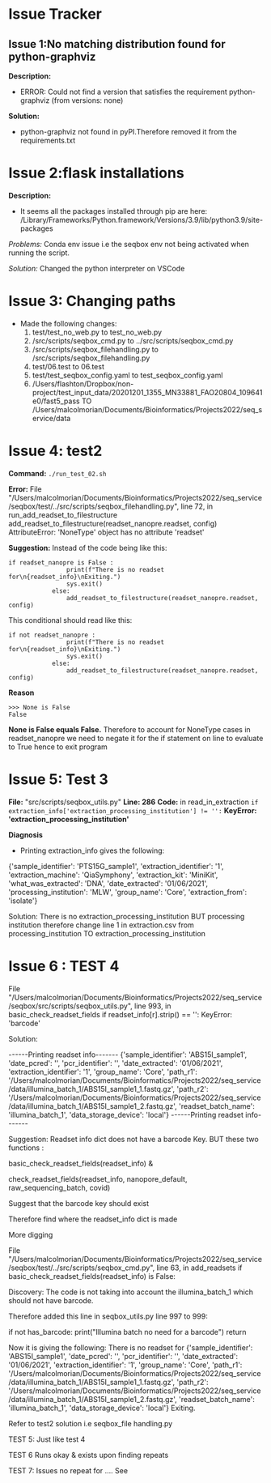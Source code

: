 # Issue Tracker

## Issue 1:No matching distribution found for python-graphviz

**Description:**
* ERROR: Could not find a version that satisfies the requirement python-graphviz (from versions: none)

**Solution:**
* python-graphviz not found in pyPI.Therefore removed it from the requirements.txt

# Issue 2:flask installations
**Description:**
* It seems all the packages installed through pip are here:
/Library/Frameworks/Python.framework/Versions/3.9/lib/python3.9/site-packages

*Problems:*
Conda env issue i.e the seqbox env not being activated when running the script.

*Solution:*
Changed the python interpreter on VSCode

# Issue 3: Changing paths
* Made the following changes:
	1. test/test_no_web.py to  test_no_web.py
	2. /src/scripts/seqbox_cmd.py to  ../src/scripts/seqbox_cmd.py
	3. /src/scripts/seqbox_filehandling.py to  /src/scripts/seqbox_filehandling.py
    4. test/06.test to 06.test
    5. test/test_seqbox_config.yaml to test_seqbox_config.yaml
    6. /Users/flashton/Dropbox/non-project/test_input_data/20201201_1355_MN33881_FAO20804_109641e0/fast5_pass  TO /Users/malcolmorian/Documents/Bioinformatics/Projects2022/seq_service/data

# Issue 4:  test2 
**Command:**
`./run_test_02.sh`

**Error:**
File "/Users/malcolmorian/Documents/Bioinformatics/Projects2022/seq_service/seqbox/test/../src/scripts/seqbox_filehandling.py", line 72, in run_add_readset_to_filestructure
    add_readset_to_filestructure(readset_nanopre.readset, config)
AttributeError: 'NoneType' object has no attribute 'readset'

**Suggestion:**
Instead of the code being like this:

```
if readset_nanopre is False :
                print(f"There is no readset for\n{readset_info}\nExiting.")
                sys.exit()
            else:
                add_readset_to_filestructure(readset_nanopre.readset, config)
```
This conditional should read like this:

``` 
if not readset_nanopre :
                print(f"There is no readset for\n{readset_info}\nExiting.")
                sys.exit()
            else:
                add_readset_to_filestructure(readset_nanopre.readset, config)
```
**Reason**

```
>>> None is False
False
```
**None is False equals False.**
Therefore to account for NoneType cases in readset_nanopre we need to negate it for the if statement on line  to evaluate to True hence to exit program 

# Issue 5: Test 3

**File:** "src/scripts/seqbox_utils.py"
**Line: 286**
**Code:** in read_in_extraction
`if extraction_info['extraction_processing_institution'] != '':`
**KeyError: 'extraction_processing_institution'**

**Diagnosis**
* Printing extraction_info gives the following:
>
{'sample_identifier': 'PTS15G_sample1', 'extraction_identifier': '1', 'extraction_machine': 'QiaSymphony', 'extraction_kit': 'MiniKit', 'what_was_extracted': 'DNA', 'date_extracted': '01/06/2021', 'processing_institution': 'MLW', 'group_name': 'Core', 'extraction_from': 'isolate'}
>

Solution: There is no extraction_processing_institution BUT processing institution therefore change line 1 in extraction.csv from processing_institution TO extraction_processing_institution

# Issue 6 : TEST 4

 File "/Users/malcolmorian/Documents/Bioinformatics/Projects2022/seq_service/seqbox/src/scripts/seqbox_utils.py", line 993, in basic_check_readset_fields
    if readset_info[r].strip() == '':
KeyError: 'barcode'

Solution:

------Printing readset info-------
{'sample_identifier': 'ABS15I_sample1', 'date_pcred': '', 'pcr_identifier': '', 'date_extracted': '01/06/2021', 'extraction_identifier': '1', 'group_name': 'Core', 'path_r1': '/Users/malcolmorian/Documents/Bioinformatics/Projects2022/seq_service/data/illumina_batch_1/ABS15I_sample1_1.fastq.gz', 'path_r2': '/Users/malcolmorian/Documents/Bioinformatics/Projects2022/seq_service/data/illumina_batch_1/ABS15I_sample1_2.fastq.gz', 'readset_batch_name': 'illumina_batch_1', 'data_storage_device': 'local'}
------Printing readset info-------

Suggestion: Readset info dict does not have a barcode Key. BUT these two functions :

basic_check_readset_fields(readset_info) & 

check_readset_fields(readset_info, nanopore_default, raw_sequencing_batch, covid)

Suggest that the barcode key should exist

Therefore find where the readset_info dict is made


More digging

 File "/Users/malcolmorian/Documents/Bioinformatics/Projects2022/seq_service/seqbox/test/../src/scripts/seqbox_cmd.py", line 63, in add_readsets
    if basic_check_readset_fields(readset_info) is False:

Discovery:
The code is not taking into account the illumina_batch_1 which should not have barcode.

Therefore added this line in seqbox_utils.py line 997 to 999:


if not has_barcode:
            print("Illumina batch no need for a barcode")
            return

Now it is giving the following:
There is no readset for
{'sample_identifier': 'ABS15I_sample1', 'date_pcred': '', 'pcr_identifier': '', 'date_extracted': '01/06/2021', 'extraction_identifier': '1', 'group_name': 'Core', 'path_r1': '/Users/malcolmorian/Documents/Bioinformatics/Projects2022/seq_service/data/illumina_batch_1/ABS15I_sample1_1.fastq.gz', 'path_r2': '/Users/malcolmorian/Documents/Bioinformatics/Projects2022/seq_service/data/illumina_batch_1/ABS15I_sample1_2.fastq.gz', 'readset_batch_name': 'illumina_batch_1', 'data_storage_device': 'local'}
Exiting.

Refer to test2 solution i.e seqbox_file handling.py 

TEST 5: Just like test 4

TEST 6
Runs okay & exists upon finding repeats

TEST 7: Issues no repeat for …. See 


